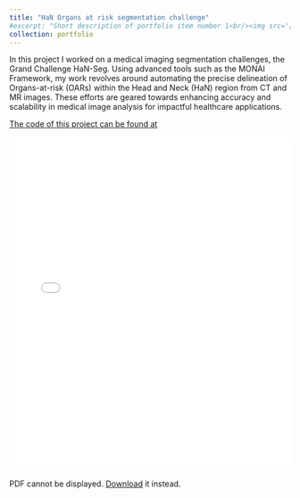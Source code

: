 ```yaml
---
title: "HaN Organs at risk segmentation challenge"
#excerpt: "Short description of portfolio item number 1<br/><img src='/images/500x300.png'>"
collection: portfolio
---
```

 In this project I worked on a medical imaging segmentation challenges, the Grand Challenge HaN-Seg. Using advanced tools such as the MONAI Framework, my work revolves around automating the precise delineation of Organs-at-risk (OARs) within the Head and Neck (HaN) region from CT and MR images. These efforts are geared towards enhancing accuracy and scalability in medical image analysis for impactful healthcare applications.

[The code of this project can be found at](https://github.com/SabCas/FoundationModel/blob/main/mtctvalidationtest.py)


<embed src="/assets/Foundation_Models.pdf" type="application/pdf" width="100%" height="600px" />
    <p>PDF cannot be displayed. <a href="/assets/Foundation_Models.pdf">Download</a> it instead.</p>
</object>

